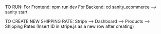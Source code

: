 TO RUN:
For Frontend: npm run dev
For Backend: cd sanity_ecommerce --> sanity start

TO CREATE NEW SHIPPING RATE:
Stripe --> Dashboard --> Products --> Shipping Rates
(Insert ID in stripe.js as a new row after creating)

